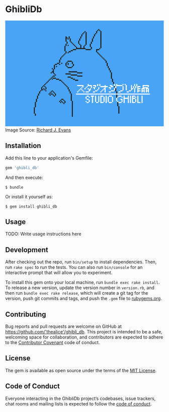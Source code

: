 # GhibliDb
![8-bit Studio Ghibli by Richard J. Evans](/images/8-bit-logo.png)
Image Source: [Richard J. Evans](https://www.behance.net/RichEvans)

## Installation

Add this line to your application's Gemfile:

```ruby
gem 'ghibli_db'
```

And then execute:

    $ bundle

Or install it yourself as:

    $ gem install ghibli_db

## Usage

TODO: Write usage instructions here

## Development

After checking out the repo, run `bin/setup` to install dependencies. Then, run `rake spec` to run the tests. You can also run `bin/console` for an interactive prompt that will allow you to experiment.

To install this gem onto your local machine, run `bundle exec rake install`. To release a new version, update the version number in `version.rb`, and then run `bundle exec rake release`, which will create a git tag for the version, push git commits and tags, and push the `.gem` file to [rubygems.org](https://rubygems.org).

## Contributing

Bug reports and pull requests are welcome on GitHub at https://github.com/'thealice'/ghibli_db. This project is intended to be a safe, welcoming space for collaboration, and contributors are expected to adhere to the [Contributor Covenant](http://contributor-covenant.org) code of conduct.

## License

The gem is available as open source under the terms of the [MIT License](https://opensource.org/licenses/MIT).

## Code of Conduct

Everyone interacting in the GhibliDb project’s codebases, issue trackers, chat rooms and mailing lists is expected to follow the [code of conduct](https://github.com/'thealice'/ghibli_db/blob/master/CODE_OF_CONDUCT.md).
